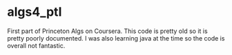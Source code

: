 # algs4_ptI
First part of Princeton Algs on Coursera.
This code is pretty old so it is pretty poorly documented.  I was also learning java at the time so the code is overall
not fantastic.
